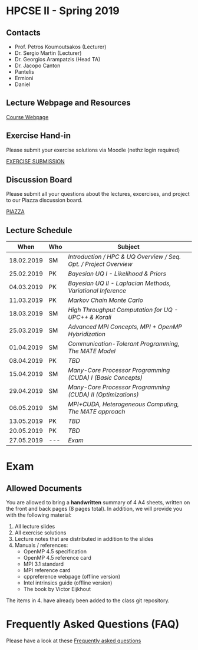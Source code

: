 # HPCSE II - Spring 2019

## Contacts

* Prof. Petros Koumoutsakos (Lecturer)
* Dr. Sergio Martin (Lecturer)
* Dr. Georgios Arampatzis (Head TA)
* Dr. Jacopo Canton
* Pantelis
* Ermioni
* Daniel

## Lecture Webpage and Resources

[Course Webpage](http://www.cse-lab.ethz.ch/teaching/hpcse-ii_fs19/)

## Exercise Hand-in

Please submit your exercise solutions via Moodle (nethz login required)

[EXERCISE SUBMISSION](https://moodle-app2.let.ethz.ch/course/index.php?categoryid=342)

## Discussion Board

Please submit all your questions about the lectures, excercises, and project to our Piazza discussion board.

[PIAZZA](https://piazza.com/class/jromqmagjbd30c)

## Lecture Schedule

| When       | Who  | Subject                                                            |
|------------|------|--------------------------------------------------------------------|
| 18.02.2019 | SM   | _Introduction / HPC \& UQ Overview / Seq. Opt. / Project Overview_ |
| 25.02.2019 | PK   | _Bayesian UQ I - Likelihood & Priors_                              |
| 04.03.2019 | PK   | _Bayesian UQ II - Laplacian Methods, Variational Inference_        |
| 11.03.2019 | PK   | _Markov Chain Monte Carlo_                                         |
| 18.03.2019 | SM   | _High Throughput Computation for UQ - UPC++ & Korali_              |
| 25.03.2019 | SM   | _Advanced MPI Concepts, MPI + OpenMP Hybridization_                |
| 01.04.2019 | SM   | _Communication-Tolerant Programming, The MATE Model_               |
| 08.04.2019 | PK   | _TBD_                                                              |
| 15.04.2019 | SM   | _Many-Core Processor Programming (CUDA) I (Basic Concepts)_        |
| 29.04.2019 | SM   | _Many-Core Processor Programming (CUDA) II (Optimizations)_        |
| 06.05.2019 | SM   | _MPI+CUDA, Heterogeneous Computing, The MATE approach_             |
| 13.05.2019 | PK   | _TBD_                                                              |
| 20.05.2019 | PK   | _TBD_                                                              |
| 27.05.2019 | ---  | _Exam_                                                             |

# Exam

## Allowed Documents

You are allowed to bring a **handwritten** summary of 4 A4 sheets, written on
the front and back pages (8 pages total).  In addition, we will provide you
with the following material:

1. All lecture slides
2. All exercise solutions
3. Lecture notes that are distributed in addition to the slides
4. Manuals / references:
    * OpenMP 4.5 specification
    * OpenMP 4.5 reference card
    * MPI 3.1 standard
    * MPI reference card
    * cppreference webpage (offline version)
    * Intel intrinsics guide (offline version)
    * The book by Victor Eijkhout

The items in 4. have already been added to the class git repository.

# Frequently Asked Questions (FAQ)

Please have a look at these [Frequently asked questions](./faq/faq.md)
